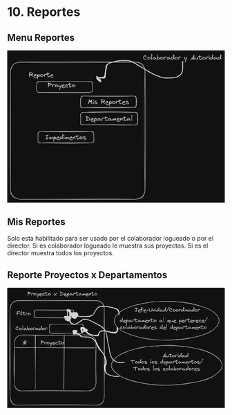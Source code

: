
# 10. Reportes

## Menu Reportes

![](resources/capitulo_10_00.png)

## Mis Reportes
Solo esta habilitado para ser usado por el colaborador logueado o por el director.
Si es colaborador logueado le muestra sus proyectos.
Si es el director muestra todos los proyectos.


## Reporte Proyectos x Departamentos

![](resources/capitulo_10_01.png)